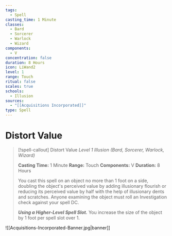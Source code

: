 ```yaml
---
tags:
  - Spell
casting_time: 1 Minute
classes:
  - Bard
  - Sorcerer
  - Warlock
  - Wizard
components:
  - V
concentration: false
duration: 8 Hours
icon: LiWand2
level: 1
range: Touch
ritual: false
scales: true
schools:
  - Illusion
sources:
  - "[[Acquisitions Incorporated]]"
type: Spell
---
```


# Distort Value

>[!spell-callout] Distort Value
>_Level 1 Illusion (Bard, Sorcerer, Warlock, Wizard)_
>
>**Casting Time:** 1 Minute
>**Range:** Touch
>**Components:** V
>**Duration:** 8 Hours
>
>You cast this spell on an object no more than 1 foot on a side, doubling the object's perceived value by adding illusionary flourish or reducing its perceived value by half with the help of illusionary dents and scratches. Anyone examining the object must roll an Investigation check against your spell DC.
>
>**_Using a Higher-Level Spell Slot._** You increase the size of the object by 1 foot per spell slot over 1.

![[Acquisitions-Incorporated-Banner.jpg|banner]]
